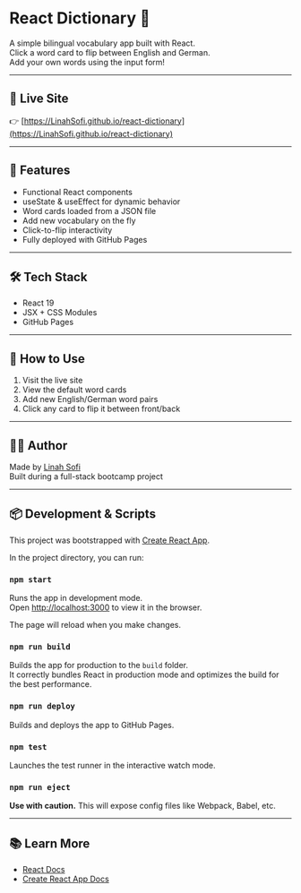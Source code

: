 # React Dictionary 📖

A simple bilingual vocabulary app built with React.  
Click a word card to flip between English and German.  
Add your own words using the input form!

---

## 🔗 Live Site

👉 [https://LinahSofi.github.io/react-dictionary](https://LinahSofi.github.io/react-dictionary)

---

## 🧠 Features

- Functional React components
- useState & useEffect for dynamic behavior
- Word cards loaded from a JSON file
- Add new vocabulary on the fly
- Click-to-flip interactivity
- Fully deployed with GitHub Pages

---

## 🛠️ Tech Stack

- React 19
- JSX + CSS Modules
- GitHub Pages

---

## 🧪 How to Use

1. Visit the live site
2. View the default word cards
3. Add new English/German word pairs
4. Click any card to flip it between front/back

---

## 👩‍💻 Author

Made by [Linah Sofi](https://github.com/LinahSofi)  
Built during a full-stack bootcamp project

---

## 📦 Development & Scripts

This project was bootstrapped with [Create React App](https://github.com/facebook/create-react-app).

In the project directory, you can run:

### `npm start`
Runs the app in development mode.\
Open [http://localhost:3000](http://localhost:3000) to view it in the browser.

The page will reload when you make changes.

### `npm run build`
Builds the app for production to the `build` folder.\
It correctly bundles React in production mode and optimizes the build for the best performance.

### `npm run deploy`
Builds and deploys the app to GitHub Pages.

### `npm test`
Launches the test runner in the interactive watch mode.

### `npm run eject`
**Use with caution.** This will expose config files like Webpack, Babel, etc.

---

## 📚 Learn More

- [React Docs](https://reactjs.org/)
- [Create React App Docs](https://facebook.github.io/create-react-app/docs/getting-started)